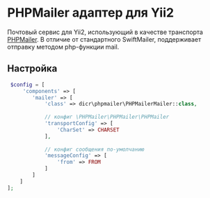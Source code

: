 # PHPMailer адаптер для Yii2

Почтовый сервис для Yii2, использующий в качестве транспорта [PHPMailer](https://github.com/PHPMailer/PHPMailer). В
отличие от стандартного SwiftMailer, поддерживает отправку методом php-функции mail.

## Настройка

```php
 $config = [
     'components' => [
        'mailer' => [
            'class' => dicr\phpmailer\PHPMailerMailer::class,
            
            // конфиг \PHPMailer\PHPMailer\PHPMailer
            'transportConfig' => [
                'CharSet' => CHARSET
            ],
            
            // конфиг сообщения по-умолчанию
            'messageConfig' => [
                'from' => FROM
            ]
        ]
    ]
];
```
